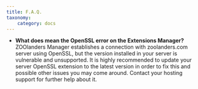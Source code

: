 ```yaml
---
title: F.A.Q.
taxonomy:
    category: docs
---
```


* **What does mean the OpenSSL error on the Extensions Manager?** <br /> ZOOlanders Manager establishes a connection with zoolanders.com server using OpenSSL, but the version installed in your server is vulnerable and unsupported. It is highly recommended to update your server OpenSSL extension to the latest version in order to fix this and possible other issues you may come around. Contact your hosting support for further help about it.  
